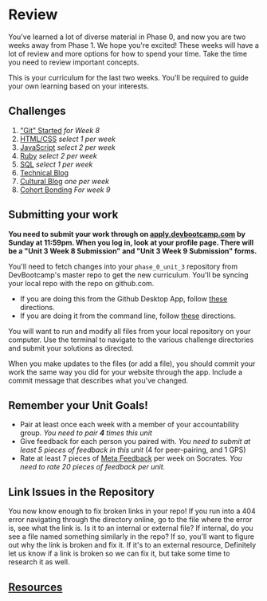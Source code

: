 # Review

You've learned a lot of diverse material in Phase 0, and now you are two weeks away from Phase 1. We hope you're excited! These weeks will have a lot of review and more options for how to spend your time. Take the time you need to review important concepts. 

This is your curriculum for the last two weeks. You'll be required to guide your own learning based on your interests. 



## Challenges
1. ["Git" Started](1_git_started) *for Week 8*
2. [HTML/CSS](2_HTML_CSS) *select 1 per week*
3. [JavaScript](3_JavaScript) *select 2 per week*
4. [Ruby](4_Ruby) *select 2 per week*
5. [SQL](5_SQL) *select 1 per week*
6. [Technical Blog](6_technical_blog.md)
7. [Cultural Blog](7_cultural_blog.md) *one per week*
8. [Cohort Bonding](8_cohort_bonding.md) *For week 9*


## Submitting your work
**You need to submit your work through on [apply.devbootcamp.com](https://apply.devbootcamp.com) by Sunday at 11:59pm. When you log in, look at your profile page. There will be a "Unit 3 Week 8 Submission" and "Unit 3 Week 9 Submission" forms.**

You'll need to fetch changes into your `phase_0_unit_3` repository from DevBootcamp's master repo to get the new curriculum. You'll be syncing your local repo with the repo on github.com.

- If you are doing this from the Github Desktop App, follow [these](http://stackoverflow.com/questions/11394349/upstream-pulls-with-the-github-desktop-client
)
directions. 
- If you are doing it from the command line, follow [these](https://help.github.com/articles/syncing-a-fork) directions.

You will want to run and modify all files from your local repository on your computer. Use the terminal to navigate to the various challenge directories and submit your solutions as directed. 

When you make updates to the files (or add a file), you should commit your work the same way you did for your website through the app. Include a commit message that describes what you've changed.


## Remember your Unit Goals!
- Pair at least once each week with a member of your accountability group.  *You need to pair **4** times this unit*
- Give feedback for each person you paired with. *You need to submit at least 5 pieces of feedback in this unit* (4 for peer-pairing, and 1 GPS)
- Rate at least 7 pieces of [Meta Feedback](https://socrates.devbootcamp.com/feedback) per week on Socrates. *You need to rate 20 pieces of feedback per unit.*

## Link Issues in the Repository
You now know enough to fix broken links in your repo! If you run into a 404 error navigating through the directory online, go to the file where the error is, see what the link is. Is it to an internal or external file? If internal, do you see a file named something similarly in the repo? If so, you'll want to figure out why the link is broken and fix it. If it's to an external resource,  Definitely let us know if a link is broken so we can fix it, but take some time to research it as well. 


## [Resources](../resources.md) 

